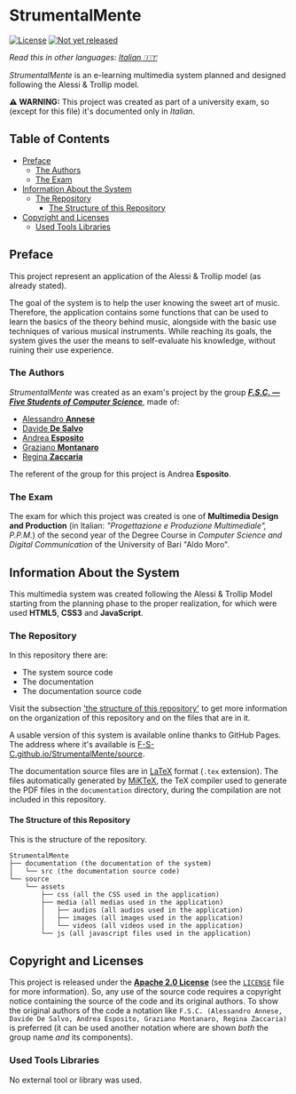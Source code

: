 <h1>StrumentalMente</h1>

[![License](https://img.shields.io/github/license/F-S-C/StrumentalMente.svg?style=for-the-badge)](https://github.com/F-S-C/StrumentalMente/blob/master/LICENSE)
[![Not yet released](https://img.shields.io/badge/release-non%20yet%20released-orange.svg?style=for-the-badge)](https://github.com/F-S-C/StrumentalMente/releases)
<!--[![Latest release](https://img.shields.io/github/release/F-S-C/StrumentalMente.svg?style=for-the-badge)](https://github.com/F-S-C/StrumentalMente/releases)-->

_Read this in other languages: [Italian :it:](https://github.com/F-S-C/StrumentalMente/blob/master/README.it.md)_

_StrumentalMente_ is an e-learning multimedia system planned and designed following the Alessi & Trollip model.

**:warning: WARNING:** This project was created as part of a university exam, so (except for this file) it's documented only in *Italian*.

<h2>Table of Contents</h2>

- [Preface](#preface)
  - [The Authors](#the-authors)
  - [The Exam](#the-exam)
- [Information About the System](#information-about-the-system)
  - [The Repository](#the-repository)
    - [The Structure of this Repository](#the-structure-of-this-repository)
- [Copyright and Licenses](#copyright-and-licenses)
  - [Used Tools Libraries](#used-tools-libraries)

## Preface

This project represent an application of the Alessi & Trollip model (as already stated).

The goal of the system is to help the user knowing the sweet art of music. Therefore, the application contains some functions that can be used to learn the basics of the theory behind music, alongside with the basic use techniques of various musical instruments. While reaching its goals, the system gives the user the means to self-evaluate his knowledge, without ruining their use experience.

### The Authors

_StrumentalMente_ was created as an exam's project by the group [**_F.S.C. &mdash; Five Students of Computer Science_**](https://github.com/F-S-C), made of:

- [Alessandro **Annese**](https://github.com/Ax3lFernus)
- [Davide **De Salvo**](https://github.com/Davidedes)
- [Andrea **Esposito**](https://github.com/espositoandrea)
- [Graziano **Montanaro**](https://github.com/prewarning)
- [Regina **Zaccaria**](https://github.com/ReginaZaccaria)

The referent of the group for this project is Andrea **Esposito**.

### The Exam

The exam for which this project was created is one of **Multimedia Design and Production** (in Italian: *"Progettazione e Produzione Multimediale", P.P.M.*) of the second year of the Degree Course in _Computer Science and Digital Communication_ of the University of Bari "Aldo Moro".

## Information About the System

This multimedia system was created following the Alessi & Trollip Model starting from the planning phase to the proper realization, for which were used **HTML5**, **CSS3** and **JavaScript**.

### The Repository

In this repository there are:

- The system source code
- The documentation
- The documentation source code

Visit the subsection ['the structure of this repository'](#the-structure-of-this-repository) to get more information on the organization of this repository and on the files that are in it.

A usable version of this system is available online thanks to GitHub Pages. The address where it's available is [F-S-C.github.io/StrumentalMente/source](https://F-S-C.github.io/StrumentalMente/source/).

The documentation source files are in [LaTeX](https://www.latex-project.org/) format (`.tex` extension). The files automatically generated by [MiKTeX](https://miktex.org/), the TeX compiler used to generate the PDF files in the `documentation` directory, during the compilation are not included in this repository.

#### The Structure of this Repository

This is the structure of the repository.

```
StrumentalMente
├── documentation (the documentation of the system)
│   └── src (the documentation source code)
└── source
    └── assets
        ├── css (all the CSS used in the application)
        ├── media (all medias used in the application)
        │   ├── audios (all audios used in the application)
        │   ├── images (all images used in the application)
        │   └── videos (all videos used in the application)
        └── js (all javascript files used in the application)
```

## Copyright and Licenses

This project is released under the [**Apache 2.0 License**](https://github.com/F-S-C/StrumentalMente/blob/master/LICENSE) (see the [`LICENSE`](https://github.com/F-S-C/StrumentalMente/blob/master/LICENSE) file for more information). So, any use of the source code requires a copyright notice containing the source of the code and its original authors. To show the original authors of the code a notation like `F.S.C. (Alessandro Annese, Davide De Salvo, Andrea Esposito, Graziano Montanaro, Regina Zaccaria)` is preferred (it can be used another notation where are shown _both_ the group name _and_ its components).

### Used Tools Libraries

No external tool or library was used.